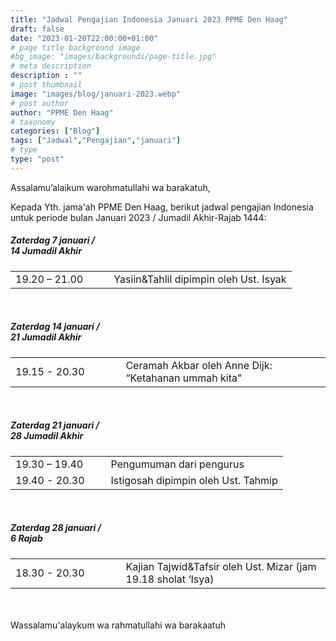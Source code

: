 ```yaml
---
title: "Jadwal Pengajian Indonesia Januari 2023 PPME Den Haag"
draft: false
date: "2023-01-20T22:00:00+01:00"
# page title background image
#bg_image: "images/backgrounds/page-title.jpg"
# meta description
description : ""
# post thumbnail
image: "images/blog/januari-2023.webp"
# post author
author: "PPME Den Haag"
# taxonomy
categories: ["Blog"]
tags: ["Jadwal","Pengajian","januari"]
# type
type: "post"
---
```


Assalamu’alaikum warohmatullahi wa barakatuh,

Kepada Yth. jama'ah PPME Den Haag, berikut jadwal pengajian Indonesia untuk periode bulan Januari 2023 / Jumadil Akhir-Rajab 1444:

##### Zaterdag 7 januari /<br/> 14 Jumadil Akhir
<table style="width:100%">
<tr><td style="width:35%;margin:0;">19.20 – 21.00</td><td style="width:65%;margin:0;">Yasiin&Tahlil dipimpin oleh Ust. Isyak</td></tr>
</table>
<br/>




##### Zaterdag 14 januari /<br/> 21 Jumadil Akhir
<table style="width:100%">
<tr><td style="width:35%;margin:0;">19.15 - 20.30</td><td style="width:65%;margin:0;">Ceramah Akbar oleh Anne Dijk: “Ketahanan ummah kita"</td></tr>
</table>
<br/>


##### Zaterdag 21 januari /<br/> 28 Jumadil Akhir
<table style="width:100%">
<tr><td style="width:35%;margin:0;">19.30 – 19.40</td><td style="width:65%;margin:0;">Pengumuman dari pengurus</td></tr>
<tr><td style="width:35%;margin:0;">19.40 - 20.30</td><td style="width:65%;margin:0;">Istigosah dipimpin oleh Ust. Tahmip</td></tr>
</table>
<br/>

##### Zaterdag 28 januari /<br/> 6 Rajab
<table style="width:100%">
<tr><td style="width:35%;margin:0;">18.30 - 20.30</td><td style="width:65%;margin:0;">Kajian Tajwid&Tafsir oleh Ust. Mizar (jam 19.18 sholat ‘Isya)</td></tr>
</table>
<br/>



<br/>
Wassalamu'alaykum wa rahmatullahi wa barakaatuh
